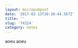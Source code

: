 ```yaml
---
layout: micropubpost
date: '2017-02-13T20:38:44.567Z'
title: ''
slug: '74324'
category: notes
---
```

aoeu aoeu 
